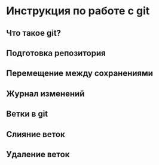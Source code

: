 # Инструкция по работе с git

## Что такое git?

## Подготовка репозитория

## Перемещение между сохранениями

## Журнал изменений

## Ветки в git

## Cлияние веток

## Удаление веток